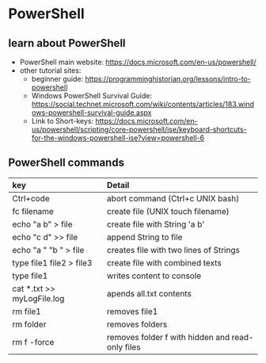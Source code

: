 # PowerShell
## learn about PowerShell
* PowerShell main website: https://docs.microsoft.com/en-us/powershell/
* other tutorial sites:
  * beginner guide: https://programminghistorian.org/lessons/intro-to-powershell
  * Windows PowerShell Survival Guide: https://social.technet.microsoft.com/wiki/contents/articles/183.windows-powershell-survival-guide.aspx
  * Link to Short-keys: https://docs.microsoft.com/en-us/powershell/scripting/core-powershell/ise/keyboard-shortcuts-for-the-windows-powershell-ise?view=powershell-6

## PowerShell commands
| key           | Detail         |
| :------------ | :------------- |
| Ctrl+code     | abort command (Ctrl+c UNIX bash)   |
| fc filename   | create file (UNIX touch filename)  |
| echo "a b" > file  | create file with String 'a b'  |
| echo "c d" >> file  | append String to file         |
| echo "a " "b " > file | creates file with two lines of Strings  |
| type file1 file2 > file3  | create file with combined texts  |
| type file1    | writes content to console  |
| cat *.txt >> myLogFile.log | apends all.txt contents|
| rm file1      | removes file1             |
| rm folder     | removes folders           |
| rm f -force   | removes folder f with hidden and read-only files  |
